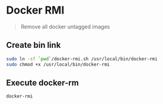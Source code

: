 # Docker RMI #
> Remove all docker untagged images

## Create bin link
```sh
sudo ln -sf `pwd`/docker-rmi.sh /usr/local/bin/docker-rmi
sudo chmod +x /usr/local/bin/docker-rmi
```

## Execute docker-rm
```sh
docker-rmi
```
